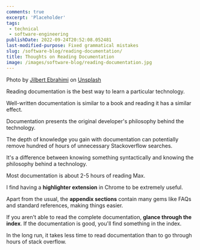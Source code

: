 ```yaml
---
comments: true
excerpt: 'Placeholder' 
tags:
 - technical
 - software-engineering
publishDate: 2022-09-24T20:52:08.052481
last-modified-purpose: Fixed grammatical mistakes
slug: /software-blog/reading-documentation/
title: Thoughts on Reading Documentation
image: /images/software-blog/reading-documentation.jpg
---
```


Photo by <a href="https://unsplash.com/@jilburr?utm_source=unsplash&utm_medium=referral&utm_content=creditCopyText">Jilbert Ebrahimi</a> on <a href="https://unsplash.com/s/photos/reading-documentation?utm_source=unsplash&utm_medium=referral&utm_content=creditCopyText">Unsplash</a>

Reading documentation is the best way to learn a particular technology.

Well-written documentation is similar to a book and reading it has a similar effect. 

Documentation presents the original developer's philosophy behind the technology.

The depth of knowledge you gain with documentation can potentially remove hundred of hours of unnecessary Stackoverflow searches. 

It's a difference between knowing something syntactically and knowing the philosophy behind a technology.

Most documentation is about 2-5 hours of reading Max.

I find having a **highlighter extension** in Chrome to be extremely useful.

Apart from the usual, the **appendix sections** contain many gems like FAQs and standard references, making things easier. 

If you aren't able to read the complete documentation, **glance through the index**. If the documentation is good, you'll find something in the index.

In the long run, it takes less time to read documentation than to go through hours of stack overflow.